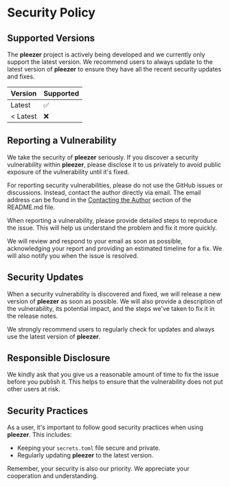 # Security Policy

## Supported Versions

The **pleezer** project is actively being developed and we currently only support the latest version. We recommend users to always update to the latest version of **pleezer** to ensure they have all the recent security updates and fixes.

| Version | Supported          |
| ------- | ------------------ |
| Latest  | :white_check_mark: |
| < Latest| :x:                |

## Reporting a Vulnerability

We take the security of **pleezer** seriously. If you discover a security vulnerability within **pleezer**, please disclose it to us privately to avoid public exposure of the vulnerability until it's fixed.

For reporting security vulnerabilities, please do not use the GitHub issues or discussions. Instead, contact the author directly via email. The email address can be found in the [Contacting the Author](README.md#contacting-the-author) section of the README.md file.

When reporting a vulnerability, please provide detailed steps to reproduce the issue. This will help us understand the problem and fix it more quickly.

We will review and respond to your email as soon as possible, acknowledging your report and providing an estimated timeline for a fix. We will also notify you when the issue is resolved.

## Security Updates

When a security vulnerability is discovered and fixed, we will release a new version of **pleezer** as soon as possible. We will also provide a description of the vulnerability, its potential impact, and the steps we've taken to fix it in the release notes.

We strongly recommend users to regularly check for updates and always use the latest version of **pleezer**.

## Responsible Disclosure

We kindly ask that you give us a reasonable amount of time to fix the issue before you publish it. This helps to ensure that the vulnerability does not put other users at risk.

## Security Practices

As a user, it's important to follow good security practices when using **pleezer**. This includes:

- Keeping your `secrets.toml` file secure and private.
- Regularly updating **pleezer** to the latest version.

Remember, your security is also our priority. We appreciate your cooperation and understanding.
